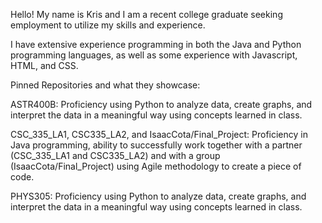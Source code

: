 Hello! My name is Kris and I am a recent college graduate seeking employment to utilize my skills and experience.

I have extensive experience programming in both the Java and Python programming languages, as well as some experience with Javascript, HTML, and CSS.

Pinned Repositories and what they showcase:

ASTR400B: Proficiency using Python to analyze data, create graphs, and interpret the data in a meaningful way using concepts learned in class.

CSC_335_LA1, CSC335_LA2, and IsaacCota/Final_Project: Proficiency in Java programming, ability to successfully work together with a partner (CSC_335_LA1 and CSC335_LA2) and with a group (IsaacCota/Final_Project) using Agile methodology to create a piece of code.

PHYS305: Proficiency using Python to analyze data, create graphs, and interpret the data in a meaningful way using concepts learned in class.
